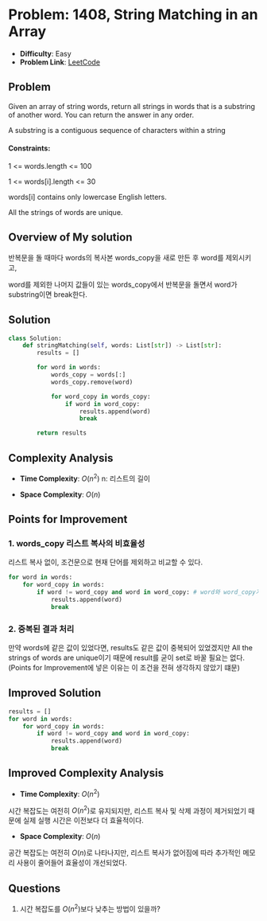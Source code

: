 # Problem: 1408, String Matching in an Array
- **Difficulty**: Easy
- **Problem Link**: [LeetCode](https://leetcode.com/problems/string-matching-in-an-array/)

## Problem
Given an array of string words, return all strings in words that is a substring of another word. You can return the answer in any order.

A substring is a contiguous sequence of characters within a string

#### Constraints:

1 <= words.length <= 100

1 <= words[i].length <= 30

words[i] contains only lowercase English letters.

All the strings of words are unique.

## Overview of My solution
반복문을 돌 때마다 words의 복사본 words_copy을 새로 만든 후 word를 제외시키고,

word를 제외한 나머지 값들이 있는 words_copy에서 반복문을 돌면서 word가 substring이면 break한다.

## Solution
```python
class Solution:
    def stringMatching(self, words: List[str]) -> List[str]:
        results = []

        for word in words:
            words_copy = words[:]
            words_copy.remove(word)

            for word_copy in words_copy:
                if word in word_copy:
                    results.append(word)
                    break

        return results
```
## Complexity Analysis

- **Time Complexity**: $O(n^2)$
n: 리스트의 길이

- **Space Complexity**: $O(n)$ 

## Points for Improvement

### 1. words_copy 리스트 복사의 비효율성
리스트 복사 없이, 조건문으로 현재 단어를 제외하고 비교할 수 있다.
```python
for word in words:
    for word_copy in words:
        if word != word_copy and word in word_copy: # word와 word_copy가 같으면 안되고 word가 substring이어야 함
            results.append(word)
            break
```

### 2. 중복된 결과 처리 
만약 words에 같은 값이 있었다면, results도 같은 값이 중복되어 있었겠지만 All the strings of words are unique이기 때문에 result를 굳이 set로 바꿀 필요는 없다.
(Points for Improvement에 넣은 이유는 이 조건을 전혀 생각하지 않았기 떄문)

## Improved Solution
```python
results = []
for word in words:
    for word_copy in words:
        if word != word_copy and word in word_copy:
            results.append(word)
            break
```

## Improved Complexity Analysis

- **Time Complexity**: $O(n^2)$

시간 복잡도는 여전히 $O(n^2)$로 유지되지만, 리스트 복사 및 삭제 과정이 제거되었기 때문에 실제 실행 시간은 이전보다 더 효율적이다.

- **Space Complexity**: $O(n)$

공간 복잡도는 여전히 $O(n)$로 나타나지만, 리스트 복사가 없어짐에 따라 추가적인 메모리 사용이 줄어들어 효율성이 개선되었다.

## Questions

1. 시간 복잡도를 $O(n^2)$보다 낮추는 방법이 있을까?
